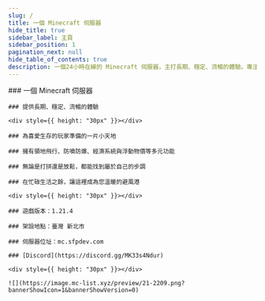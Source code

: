 ```yaml
---
slug: /
title: 一個 Minecraft 伺服器
hide_title: true
sidebar_label: 主頁
sidebar_position: 1
pagination_next: null
hide_table_of_contents: true
description: 一個24小時在線的 Minecraft 伺服器，主打長期、穩定、流暢的體驗。專注於生存，打造輕鬆愜意的環境，隨時歡迎你來探索、創造與冒險！
---
```


<div style={{ textAlign: "center" }} className="hide-anchor-links">
    ### 一個 Minecraft 伺服器

    ### 提供長期、穩定、流暢的體驗

    <div style={{ height: "30px" }}></div>

    ### 為喜愛生存的玩家準備的一片小天地

    ### 擁有領地飛行、防噴防爆、經濟系統與浮動物價等多元功能

    ### 無論是打拼還是放鬆，都能找到屬於自己的步調

    ### 在忙碌生活之餘，讓這裡成為您溫暖的避風港

    <div style={{ height: "30px" }}></div>

    ### 遊戲版本：1.21.4

    ### 架設地點：臺灣 新北市

    ### 伺服器位址：mc.sfpdev.com

    ### [Discord](https://discord.gg/MK33s4Ndur)

    <div style={{ height: "30px" }}></div>

    ![](https://image.mc-list.xyz/preview/21-2209.png?bannerShowIcon=1&bannerShowVersion=0)
</div>
